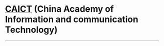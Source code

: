 # [CAICT] (China Academy of Information and  communication Technology)

---

[CAICT]:http://www.caict.ac.cn/